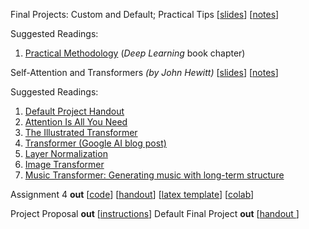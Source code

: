 Final Projects: Custom and Default; Practical Tips
[[slides](https://web.stanford.edu/class/cs224n/slides/cs224n-2023-lecture07-final-project.pdf)] [[notes](https://web.stanford.edu/class/cs224n/readings/cs224n-2019-notes06-NMT_seq2seq_attention.pdf)]

Suggested Readings:

1. [Practical Methodology](https://www.deeplearningbook.org/contents/guidelines.html) (*Deep Learning* book chapter)

Self-Attention and Transformers *(by John Hewitt)*
[[slides](https://web.stanford.edu/class/cs224n/slides/cs224n-2023-lecture08-transformers.pdf)] [[notes](https://web.stanford.edu/class/cs224n/readings/cs224n-self-attention-transformers-2023_draft.pdf)]

Suggested Readings:

1. [Default Project Handout](http://web.stanford.edu/class/cs224n/project/default-final-project-bert-handout.pdf)
2. [Attention Is All You Need](https://arxiv.org/abs/1706.03762.pdf)
3. [The Illustrated Transformer](https://jalammar.github.io/illustrated-transformer/)
4. [Transformer (Google AI blog post)](https://ai.googleblog.com/2017/08/transformer-novel-neural-network.html)
5. [Layer Normalization](https://arxiv.org/pdf/1607.06450.pdf)
6. [Image Transformer](https://arxiv.org/pdf/1802.05751.pdf)
7. [Music Transformer: Generating music with long-term structure](https://arxiv.org/pdf/1809.04281.pdf)



Assignment 4 **out**
[[code](https://web.stanford.edu/class/cs224n/assignments/a4.zip)]
[[handout](https://web.stanford.edu/class/cs224n/assignments/a4.pdf)]
[[latex template](https://web.stanford.edu/class/cs224n/assignments/a4_latex.zip)]
[[colab](https://colab.research.google.com/drive/1SMqKVBXkPyqquhQLch_-Pb-FPA9W2scG?usp=sharing)]



Project Proposal **out** [[instructions](https://web.stanford.edu/class/cs224n/project/project-proposal-instructions-2023.pdf)]  Default Final Project **out** [[handout ](https://web.stanford.edu/class/cs224n/project/default-final-project-bert-handout.pdf)]